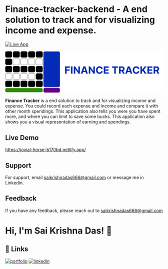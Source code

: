 # Finance-tracker-backend - A end solution to track and for visualizing income and expense.

[![Live App](https://img.shields.io/badge/demo-online-green)](https://jovial-horse-b170bd.netlify.app/)

![Logo](https://github.com/saikrishnadas/finance-tracker/blob/main/public/Group%2012.png)

**Finance Tracker** is a end solution to track and for visualizing income and expense.
You could record each expense and income and compare it with other month spendings. This application also tells you 
were you have spent more, and where you can limit to save some bucks.
This application also shows you a visual representation of earning and spendings.

## Live Demo

https://jovial-horse-b170bd.netlify.app/

## Support

For support, email saikrishnadas666@gmail.com or message me in Linkedin.

## Feedback

If you have any feedback, please reach out to saikrishnadas666@gmail.com

# Hi, I'm Sai Krishna Das! 👋

## 🔗 Links

[![portfolio](https://img.shields.io/badge/my_portfolio-000?style=for-the-badge&logo=ko-fi&logoColor=white)](https://saikrishnadas.com/)
[![linkedin](https://img.shields.io/badge/linkedin-0A66C2?style=for-the-badge&logo=linkedin&logoColor=white)](https://www.linkedin.com/in/sai-krishna-das/)
